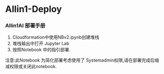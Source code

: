 # Allin1-Deploy

### Allin1AI 部署手册
1. Cloudformation中使用NBv2.ipynb创建堆栈
2. 堆栈输出中打开 Jupyter Lab
3. 按照Notebook 中的指引部署.

注意:此Notebook 为简化部署考虑使用了 Systemadmin权限,请在部署完成后缩减权限或关闭此notebook.



